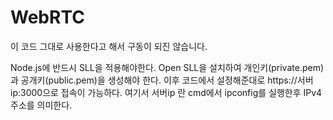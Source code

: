 # WebRTC

이 코드 그대로 사용한다고 해서 구동이 되진 않습니다.

Node.js에 반드시 SLL을 적용해야한다. Open SLL을 설치하여 개인키(private.pem) 과 공개키(public.pem)을
생성해야 한다. 이후 코드에서 설정해준대로 https://서버ip:3000으로 접속이 가능하다.
여기서 서버ip 란 cmd에서 ipconfig를 실행한후 IPv4주소를 의미한다. 
